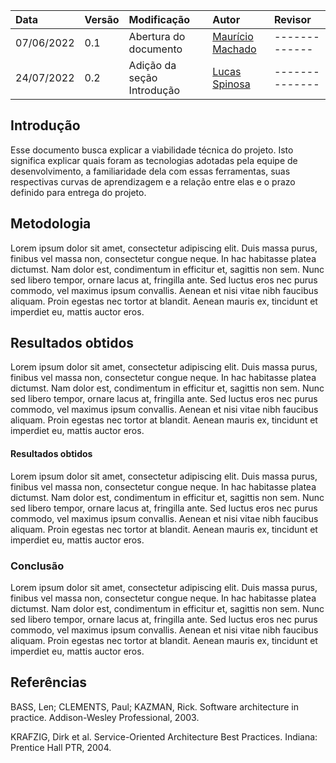 | Data       | Versão | Modificação           | Autor            | Revisor          |
| :--------- | :----- | :-------------------- | :--------------- | :----------------|
| 07/06/2022 | 0.1    | Abertura do documento | [Maurício Machado](https://github.com/MauricioMachadoFF)    | -------------|
| 24/07/2022 | 0.2    | Adição da seção Introdução | [Lucas Spinosa](https://github.com/LucasSpinosa)| --------------|


## Introdução

Esse documento busca explicar a viabilidade técnica do projeto. Isto significa explicar quais foram as tecnologias adotadas pela equipe de desenvolvimento, a familiaridade dela com essas ferramentas, suas respectivas curvas de aprendizagem e a relação entre elas e o prazo definido para entrega do projeto.

## Metodologia

Lorem ipsum dolor sit amet, consectetur adipiscing elit. Duis massa purus, finibus vel massa non, consectetur congue neque. In hac habitasse platea dictumst. Nam dolor est, condimentum in efficitur et, sagittis non sem. Nunc sed libero tempor, ornare lacus at, fringilla ante. Sed luctus eros nec purus commodo, vel maximus ipsum convallis. Aenean et nisi vitae nibh faucibus aliquam. Proin egestas nec tortor at blandit. Aenean mauris ex, tincidunt et imperdiet eu, mattis auctor eros.

## Resultados obtidos

Lorem ipsum dolor sit amet, consectetur adipiscing elit. Duis massa purus, finibus vel massa non, consectetur congue neque. In hac habitasse platea dictumst. Nam dolor est, condimentum in efficitur et, sagittis non sem. Nunc sed libero tempor, ornare lacus at, fringilla ante. Sed luctus eros nec purus commodo, vel maximus ipsum convallis. Aenean et nisi vitae nibh faucibus aliquam. Proin egestas nec tortor at blandit. Aenean mauris ex, tincidunt et imperdiet eu, mattis auctor eros.

#### Resultados obtidos

Lorem ipsum dolor sit amet, consectetur adipiscing elit. Duis massa purus, finibus vel massa non, consectetur congue neque. In hac habitasse platea dictumst. Nam dolor est, condimentum in efficitur et, sagittis non sem. Nunc sed libero tempor, ornare lacus at, fringilla ante. Sed luctus eros nec purus commodo, vel maximus ipsum convallis. Aenean et nisi vitae nibh faucibus aliquam. Proin egestas nec tortor at blandit. Aenean mauris ex, tincidunt et imperdiet eu, mattis auctor eros.

### Conclusão

Lorem ipsum dolor sit amet, consectetur adipiscing elit. Duis massa purus, finibus vel massa non, consectetur congue neque. In hac habitasse platea dictumst. Nam dolor est, condimentum in efficitur et, sagittis non sem. Nunc sed libero tempor, ornare lacus at, fringilla ante. Sed luctus eros nec purus commodo, vel maximus ipsum convallis. Aenean et nisi vitae nibh faucibus aliquam. Proin egestas nec tortor at blandit. Aenean mauris ex, tincidunt et imperdiet eu, mattis auctor eros.

## Referências

BASS, Len; CLEMENTS, Paul; KAZMAN, Rick. Software architecture in practice. Addison-Wesley Professional, 2003.

KRAFZIG, Dirk et al. Service-Oriented Architecture Best Practices. Indiana: Prentice Hall PTR, 2004.
